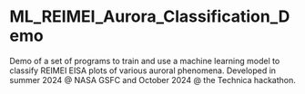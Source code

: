 # ML_REIMEI_Aurora_Classification_Demo
Demo of a set of programs to train and use a machine learning model to classify REIMEI EISA plots of various auroral phenomena. Developed in summer 2024 @ NASA GSFC and October 2024 @ the Technica hackathon.
